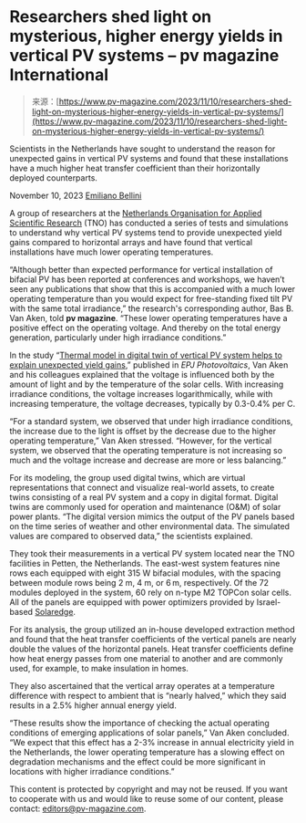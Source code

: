 <!--yml
category: 未分类
date: 2024-05-27 14:44:00
-->

# Researchers shed light on mysterious, higher energy yields in vertical PV systems – pv magazine International

> 来源：[https://www.pv-magazine.com/2023/11/10/researchers-shed-light-on-mysterious-higher-energy-yields-in-vertical-pv-systems/](https://www.pv-magazine.com/2023/11/10/researchers-shed-light-on-mysterious-higher-energy-yields-in-vertical-pv-systems/)

Scientists in the Netherlands have sought to understand the reason for unexpected gains in vertical PV systems and found that these installations have a much higher heat transfer coefficient than their horizontally deployed counterparts.

November 10, 2023 [Emiliano Bellini](https://www.pv-magazine.com/author/emilianobellini/ "Posts by Emiliano Bellini")

A group of researchers at the [Netherlands Organisation for Applied Scientific Research](https://www.pv-magazine.com/2020/06/11/facade-solar-panels-with-mimic-design/) (TNO) has conducted a series of tests and simulations to understand why vertical PV systems tend to provide unexpected yield gains compared to horizontal arrays and have found that vertical installations have much lower operating temperatures.

“Although better than expected performance for vertical installation of bifacial PV has been reported at conferences and workshops, we haven’t seen any publications that show that this is accompanied with a much lower operating temperature than you would expect for free-standing fixed tilt PV with the same total irradiance,” the research's corresponding author, Bas B. Van Aken, told **pv magazine**. “These lower operating temperatures have a positive effect on the operating voltage. And thereby on the total energy generation, particularly under high irradiance conditions.”

In the study “[Thermal model in digital twin of vertical PV system helps to explain unexpected yield gains](https://www.epj-pv.org/articles/epjpv/full_html/2023/01/pv230038/pv230038.html),” published in *EPJ Photovoltaics*, Van Aken and his colleagues explained that the voltage is influenced both by the amount of light and by the temperature of the solar cells. With increasing irradiance conditions, the voltage increases logarithmically, while with increasing temperature, the voltage decreases, typically by 0.3-0.4% per C.

“For a standard system, we observed that under high irradiance conditions, the increase due to the light is offset by the decrease due to the higher operating temperature,” Van Aken stressed. “However, for the vertical system, we observed that the operating temperature is not increasing so much and the voltage increase and decrease are more or less balancing.”

For its modeling, the group used digital twins, which are virtual representations that connect and visualize real-world assets, to create twins consisting of a real PV system and a copy in digital format. Digital twins are commonly used for operation and maintenance (O&M) of solar power plants. “The digital version mimics the output of the PV panels based on the time series of weather and other environmental data. The simulated values are compared to observed data,” the scientists explained.

They took their measurements in a vertical PV system located near the TNO facilities in Petten, the Netherlands. The east-west system features nine rows each equipped with eight 315 W bifacial modules, with the spacing between module rows being 2 m, 4 m, or 6 m, respectively. Of the 72 modules deployed in the system, 60 rely on n-type M2 TOPCon solar cells. All of the panels are equipped with power optimizers provided by Israel-based [Solaredge](https://www.pv-magazine.com/2023/06/20/solaredge-solargik-launch-tracker-solution-for-agrivoltaics/).

For its analysis, the group utilized an in-house developed extraction method and found that the heat transfer coefficients of the vertical panels are nearly double the values of the horizontal panels. Heat transfer coefficients define how heat energy passes from one material to another and are commonly used, for example, to make insulation in homes.

They also ascertained that the vertical array operates at a temperature difference with respect to ambient that is “nearly halved,” which they said results in a 2.5% higher annual energy yield.

“These results show the importance of checking the actual operating conditions of emerging applications of solar panels,” Van Aken concluded. “We expect that this effect has a 2-3% increase in annual electricity yield in the Netherlands, the lower operating temperature has a slowing effect on degradation mechanisms and the effect could be more significant in locations with higher irradiance conditions.”

This content is protected by copyright and may not be reused. If you want to cooperate with us and would like to reuse some of our content, please contact: [editors@pv-magazine.com](/cdn-cgi/l/email-protection#6543461d53505e43461d53515e43461d535c5e43461d52515e43461d53035e43461d52575e43461d52565e43461d51555e43461d52555e43461d52535e43461d57015e43461d53015e43461d53545e43461d53525e43461d53545e43461d52045e43461d535c5e43461d53005e43461d53505e43461d57005e43461d53565e43461d53035e43461d53015e).